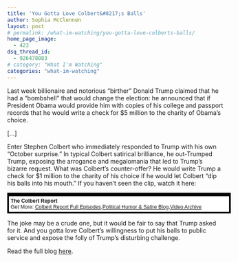 ```yaml
---
title: 'You Gotta Love Colbert&#8217;s Balls'
author: Sophia McClennen
layout: post
# permalink: /what-im-watching/you-gotta-love-colberts-balls/
home_page_image:
  - 423
dsq_thread_id:
  - 926478083
# category: "What I'm Watching"
categories: "what-im-watching"
---
```

Last week billionaire and notorious &#8220;birther&#8221; Donald Trump claimed that he had a &#8220;bombshell&#8221; that would change the election: he announced that if President Obama would provide him with copies of his college and passport records that he would write a check for $5 million to the charity of Obama&#8217;s choice.

[...]

Enter Stephen Colbert who immediately responded to Trump with his own &#8220;October surprise.&#8221; In typical Colbert satirical brilliance, he out-Trumped Trump, exposing the arrogance and megalomania that led to Trump&#8217;s bizarre request. What was Colbert&#8217;s counter-offer? He would write Trump a check for $1 million to the charity of his choice if he would let Colbert &#8220;dip his balls into his mouth.&#8221; If you haven&#8217;t seen the clip, watch it here:

<div style="background-color:#000000;width:520px;">
  <div style="padding:4px;">
    <p style="text-align:left;background-color:#FFFFFF;padding:4px;margin-top:4px;margin-bottom:0px;font-family:Arial, Helvetica, sans-serif;font-size:12px;">
      <b>The Colbert Report</b> <br />Get More: <a href='http://www.colbertnation.com/full-episodes/'>Colbert Report Full Episodes</a>,<a href='http://www.indecisionforever.com/'>Political Humor &#038; Satire Blog</a>,<a href='http://www.colbertnation.com/video'>Video Archive</a>
    </p>
  </div>
</div>

The joke may be a crude one, but it would be fair to say that Trump asked for it. And you gotta love Colbert&#8217;s willingness to put his balls to public service and expose the folly of Trump&#8217;s disturbing challenge.

Read the full blog [here][1].

 [1]: http://www.huffingtonpost.com/sophia-a-mcclennen/stephen-colbert-donald-trump_b_2042379.html
